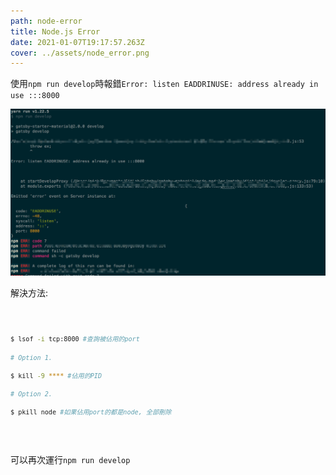 ```yaml
---
path: node-error
title: Node.js Error
date: 2021-01-07T19:17:57.263Z
cover: ../assets/node_error.png
---
```


使用`npm run develop`時報錯`Error: listen EADDRINUSE: address already in use :::8000`

![error](../assets/node_error.png "node error!")

解決方法:

<div className="gatsby-highlight">
<pre className="toolbar"><code>

```bash
$ lsof -i tcp:8000 #查詢被佔用的port

# Option 1.

$ kill -9 **** #佔用的PID

# Option 2.

$ pkill node #如果佔用port的都是node, 全部刪除

```

</code>
</pre>
</div>

可以再次運行`npm run develop`
